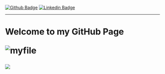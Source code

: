 <div> 
   
   
 </div>
  


[![Github Badge](https://img.shields.io/badge/-Github-FFE4C4?style=quare&labelColor=FFE4C4&logo=Github&logoColor=white&link=link)](https://github.com/kubrakll) 
[![Linkedin Badge](https://img.shields.io/badge/-Linkedin-DCDCDC?style=flat-quare&labelColor=DCDCDC&logo=linkedin&logoColor=white&link=link)](https://www.linkedin.com/in/kübra-kiliç/)
<hr>




<h1 hizalama="merkez">
  Welcome to my GitHub Page
  

![myfile]([https://www.google.com/url?sa=i&url=https%3A%2F%2Fgiphy.com%2Fexplore%2Fsoftware-as-service&psig=AOvVaw0fD5J5D9tKoxyPgktyckVH&ust=1663836166921000&source=images&cd=vfe&ved=0CAkQjRxqFwoTCLDpoPC-pfoCFQAAAAAdAAAAABAN](https://www.google.com/url?sa=i&url=https%3A%2F%2Fgiphy.com%2Fgifs%2Ftransparent-ECV3mB2VoAg608e429&psig=AOvVaw0fD5J5D9tKoxyPgktyckVH&ust=1663836166921000&source=images&cd=vfe&ved=0CAkQjRxqFwoTCLDpoPC-pfoCFQAAAAAdAAAAABAc))


<a href="https://github.com/nslhnatasvr/github-profile-views-counter">
    <img src="https://komarev.com/ghpvc/?username=kubrakll">
</a>
